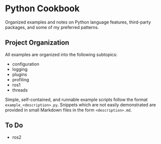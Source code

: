 # Python Cookbook

Organized examples and notes on Python language features, third-party packages, and some of my preferred patterns.

## Project Organization

All examples are organized into the following subtopics:

- configuration
- logging
- plugins
- profiling
- ros1
- threads

Simple, self-contained, and runnable example scripts follow the format
`example_<description>.py`. Snippets which are not easily demonstrated are
provided in small Markdown files in the form `<description>.md`.

## To Do
- ros2
